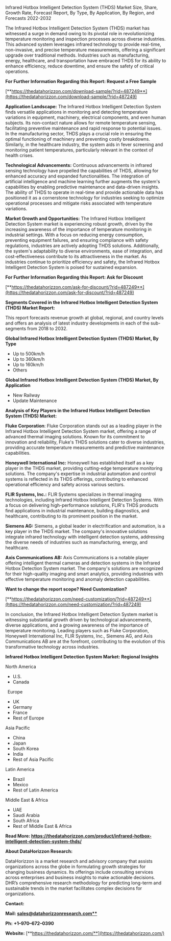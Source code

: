 ﻿Infrared Hotbox Intelligent Detection System (THDS) Market Size, Share, Growth Rate, Forecast Report, By Type, By Application, By Region, and Forecasts 2022-2032

The Infrared Hotbox Intelligent Detection System (THDS) market has witnessed a surge in demand owing to its pivotal role in revolutionizing temperature monitoring and inspection processes across diverse industries. This advanced system leverages infrared technology to provide real-time, non-invasive, and precise temperature measurements, offering a significant upgrade over traditional methods. Industries such as manufacturing, energy, healthcare, and transportation have embraced THDS for its ability to enhance efficiency, reduce downtime, and ensure the safety of critical operations.

**For Further Information Regarding this Report: Request a Free Sample**

[**https://thedatahorizzon.com/download-sample/?rid=487249**](https://thedatahorizzon.com/download-sample/?rid=487249)

**Application Landscape:** The Infrared Hotbox Intelligent Detection System finds versatile applications in monitoring and detecting temperature variations in equipment, machinery, electrical components, and even human subjects. Its non-contact nature allows for remote temperature sensing, facilitating preventive maintenance and rapid response to potential issues. In the manufacturing sector, THDS plays a crucial role in ensuring the optimal functioning of machinery and preventing costly breakdowns. Similarly, in the healthcare industry, the system aids in fever screening and monitoring patient temperatures, particularly relevant in the context of health crises.

**Technological Advancements:** Continuous advancements in infrared sensing technology have propelled the capabilities of THDS, allowing for enhanced accuracy and expanded functionalities. The integration of artificial intelligence and machine learning further augments the system's capabilities by enabling predictive maintenance and data-driven insights. The ability of THDS to operate in real-time and provide actionable data has positioned it as a cornerstone technology for industries seeking to optimize operational processes and mitigate risks associated with temperature variations.

**Market Growth and Opportunities:** The Infrared Hotbox Intelligent Detection System market is experiencing robust growth, driven by the increasing awareness of the importance of temperature monitoring in industrial settings. With a focus on reducing energy consumption, preventing equipment failures, and ensuring compliance with safety regulations, industries are actively adopting THDS solutions. Additionally, the system's adaptability to diverse environments, ease of integration, and cost-effectiveness contribute to its attractiveness in the market. As industries continue to prioritize efficiency and safety, the Infrared Hotbox Intelligent Detection System is poised for sustained expansion.

**For Further Information Regarding this Report: Ask for Discount**	

[**https://thedatahorizzon.com/ask-for-discount/?rid=487249**](https://thedatahorizzon.com/ask-for-discount/?rid=487249)

**Segments Covered in the Infrared Hotbox Intelligent Detection System (THDS) Market Report:**

This report forecasts revenue growth at global, regional, and country levels and offers an analysis of latest industry developments in each of the sub-segments from 2018 to 2032.

**Global Infrared Hotbox Intelligent Detection System (THDS) Market, By Type**

- Up to 500km/h
- Up to 360km/h
- Up to 160km/h
- Others

**Global Infrared Hotbox Intelligent Detection System (THDS) Market, By Application**

- New Railway
- Update Maintenance

**Analysis of Key Players in the Infrared Hotbox Intelligent Detection System (THDS) Market:**

**Fluke Corporation**: Fluke Corporation stands out as a leading player in the Infrared Hotbox Intelligent Detection System market, offering a range of advanced thermal imaging solutions. Known for its commitment to innovation and reliability, Fluke's THDS solutions cater to diverse industries, providing accurate temperature measurements and predictive maintenance capabilities.

**Honeywell International Inc:** Honeywell has established itself as a key player in the THDS market, providing cutting-edge temperature monitoring solutions. The company's expertise in industrial automation and control systems is reflected in its THDS offerings, contributing to enhanced operational efficiency and safety across various sectors.

**FLIR Systems, Inc.:** FLIR Systems specializes in thermal imaging technologies, including Infrared Hotbox Intelligent Detection Systems. With a focus on delivering high-performance solutions, FLIR's THDS products find applications in industrial maintenance, building diagnostics, and healthcare, contributing to its prominent position in the market.

**Siemens AG:** Siemens, a global leader in electrification and automation, is a key player in the THDS market. The company's innovative solutions integrate infrared technology with intelligent detection systems, addressing the diverse needs of industries such as manufacturing, energy, and healthcare.

**Axis Communications AB:** Axis Communications is a notable player offering intelligent thermal cameras and detection systems in the Infrared Hotbox Detection System market. The company's solutions are recognized for their high-quality imaging and smart analytics, providing industries with effective temperature monitoring and anomaly detection capabilities.

**Want to change the report scope? Need Customization?**

[**https://thedatahorizzon.com/need-customization/?rid=487249**](https://thedatahorizzon.com/need-customization/?rid=487249)

In conclusion, the Infrared Hotbox Intelligent Detection System market is witnessing substantial growth driven by technological advancements, diverse applications, and a growing awareness of the importance of temperature monitoring. Leading players such as Fluke Corporation, Honeywell International Inc, FLIR Systems, Inc., Siemens AG, and Axis Communications AB are at the forefront, contributing to the evolution of this transformative technology across industries.

**Infrared Hotbox Intelligent Detection System Market: Regional Insights**

North America

- U.S.
- Canada

` `Europe

- UK
- Germany
- France
- Rest of Europe

Asia Pacific

- China
- Japan
- South Korea
- India
- Rest of Asia Pacific

Latin America

- Brazil
- Mexico
- Rest of Latin America

Middle East & Africa

- UAE
- Saudi Arabia
- South Africa
- Rest of Middle East & Africa

**Read More: <https://thedatahorizzon.com/product/infrared-hotbox-intelligent-detection-system-thds/>**

**About DataHorizzon Research:**

DataHorizzon is a market research and advisory company that assists organizations across the globe in formulating growth strategies for changing business dynamics. Its offerings include consulting services across enterprises and business insights to make actionable decisions. DHR’s comprehensive research methodology for predicting long-term and sustainable trends in the market facilitates complex decisions for organizations.

**Contact:**

**Mail: [sales@datahorizzonresearch.com**](mailto:sales@datahorizzonresearch.com)**

**Ph:** **+1–970–672–0390**

**Website:** [**https://thedatahorizzon.com/**](https://thedatahorizzon.com/)


